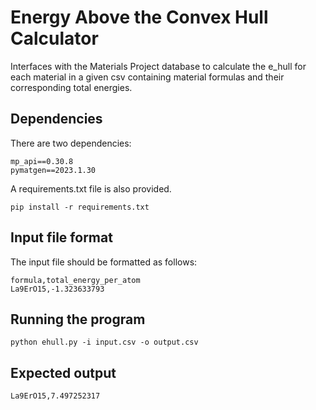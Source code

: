 # Energy Above the Convex Hull Calculator

Interfaces with the Materials Project database to calculate the e_hull for each material in a given csv
containing material formulas and their corresponding total energies.

## Dependencies

There are two dependencies:

```
mp_api==0.30.8
pymatgen==2023.1.30
```

A requirements.txt file is also provided.

```
pip install -r requirements.txt
```

## Input file format

The input file should be formatted as follows:

```
formula,total_energy_per_atom
La9ErO15,-1.323633793
```

## Running the program

```
python ehull.py -i input.csv -o output.csv
```

## Expected output
```
La9ErO15,7.497252317
```

